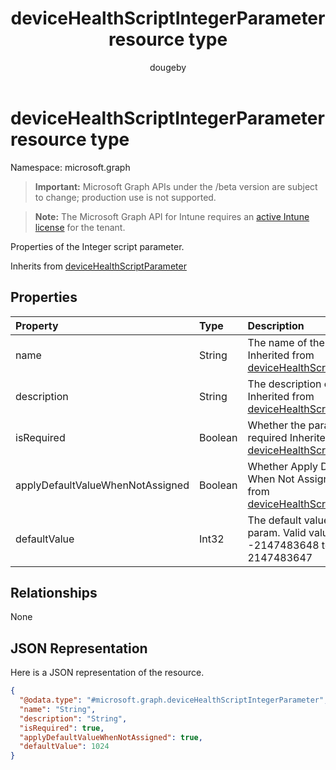 ﻿---
title: "deviceHealthScriptIntegerParameter resource type"
description: "Properties of the  Integer script parameter."
author: "dougeby"
localization_priority: Normal
ms.prod: "intune"
doc_type: resourcePageType
---

# deviceHealthScriptIntegerParameter resource type

Namespace: microsoft.graph

> **Important:** Microsoft Graph APIs under the /beta version are subject to change; production use is not supported.

> **Note:** The Microsoft Graph API for Intune requires an [active Intune license](https://go.microsoft.com/fwlink/?linkid=839381) for the tenant.

Properties of the  Integer script parameter.

Inherits from [deviceHealthScriptParameter](../resources/intune-devices-devicehealthscriptparameter.md)

## Properties

| Property                         | Type    | Description                                                                                                                                           |
| :------------------------------- | :------ | :---------------------------------------------------------------------------------------------------------------------------------------------------- |
| name                             | String  | The name of the param Inherited from [deviceHealthScriptParameter](../resources/intune-devices-devicehealthscriptparameter.md)                        |
| description                      | String  | The description of the param Inherited from [deviceHealthScriptParameter](../resources/intune-devices-devicehealthscriptparameter.md)                 |
| isRequired                       | Boolean | Whether the param is required Inherited from [deviceHealthScriptParameter](../resources/intune-devices-devicehealthscriptparameter.md)                |
| applyDefaultValueWhenNotAssigned | Boolean | Whether Apply DefaultValue When Not Assigned Inherited from [deviceHealthScriptParameter](../resources/intune-devices-devicehealthscriptparameter.md) |
| defaultValue                     | Int32   | The default value of Integer param. Valid values -2147483648 to 2147483647                                                                            |

## Relationships

None

## JSON Representation

Here is a JSON representation of the resource.

<!-- {
  "blockType": "resource",
  "@odata.type": "microsoft.graph.deviceHealthScriptIntegerParameter"
}
-->

```json
{
  "@odata.type": "#microsoft.graph.deviceHealthScriptIntegerParameter",
  "name": "String",
  "description": "String",
  "isRequired": true,
  "applyDefaultValueWhenNotAssigned": true,
  "defaultValue": 1024
}
```
